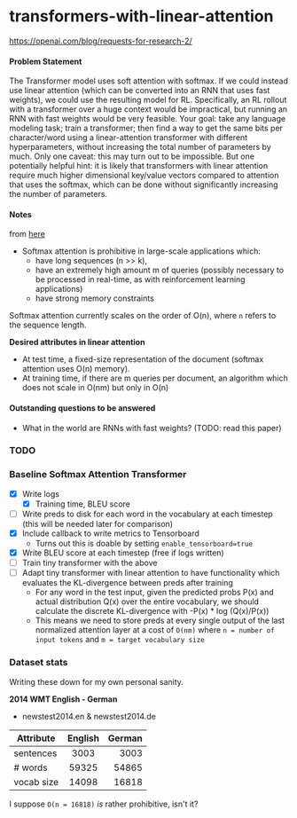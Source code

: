 # transformers-with-linear-attention
https://openai.com/blog/requests-for-research-2/

#### Problem Statement
The Transformer model uses soft attention with softmax. If we could instead use linear attention (which can be converted into an RNN that uses fast weights), we could use the resulting model for RL. Specifically, an RL rollout with a transformer over a huge context would be impractical, but running an RNN with fast weights would be very feasible. Your goal: take any language modeling task; train a transformer; then find a way to get the same bits per character/word using a linear-attention transformer with different hyperparameters, without increasing the total number of parameters by much. Only one caveat: this may turn out to be impossible. But one potentially helpful hint: it is likely that transformers with linear attention require much higher dimensional key/value vectors compared to attention that uses the softmax, which can be done without significantly increasing the number of parameters.

#### Notes
from [here](https://arxiv.org/abs/1609.05866)

* Softmax attention is prohibitive in large-scale applications which:
	* have long sequences (n >> k), 
	* have an extremely high amount m of queries (possibly necessary to be processed in real-time, as with reinforcement learning applications)
	* have strong memory constraints

Softmax attention currently scales on the order of O(n), where `n` refers to the sequence length.

**Desired attributes in linear attention**
* At test time, a fixed-size representation of the document (softmax attention uses O(n) memory).
* At training time, if there are m queries per document, an algorithm which does not scale in O(nm) but only in O(n)

#### Outstanding questions to be answered
* What in the world are RNNs with fast weights? (TODO: read this paper)

### TODO 

### Baseline Softmax Attention Transformer
* [x] Write logs 
    * [x] Training time, BLEU score
* [ ] Write preds to disk for each word in the vocabulary at each timestep 
(this will be needed later for comparison)
* [x] Include callback to write metrics to Tensorboard
    * Turns out this is doable by setting `enable_tensorboard=true`
* [x] Write BLEU score at each timestep (free if logs written)
* [ ] Train tiny transformer with the above 
* [ ] Adapt tiny transformer with linear attention to have functionality 
which evaluates the KL-divergence between preds after training
    * For any word in the test input, 
    given the predicted probs P(x) and actual distribution Q(x)
    over the entire vocabulary, 
    we should calculate the discrete KL-divergence with -P(x) * log (Q(x)/P(x))
    * This means we need to store preds at every single output of the last normalized attention layer 
    at a cost of `O(nm)` 
    where `n = number of input tokens` and `m = target vocabulary size`
    
### Dataset stats 
Writing these down for my own personal sanity.

**2014 WMT English - German**
* newstest2014.en & newstest2014.de

| Attribute        | English           | German  |
| ------------- |:-------------:| -----:|
| sentences      | 3003 | 3003 |
| # words      | 59325      |  54865 |
| vocab size | 14098      |    16818 |

I suppose `O(n = 16818)` *is* rather prohibitive, isn't it?